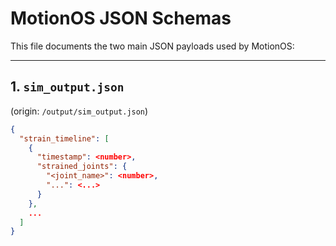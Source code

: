 # MotionOS JSON Schemas

This file documents the two main JSON payloads used by MotionOS:

---

## 1. `sim_output.json`
(origin: `/output/sim_output.json`)

```json
{
  "strain_timeline": [
    {
      "timestamp": <number>,
      "strained_joints": {
        "<joint_name>": <number>,
        "...": <...>
      }
    },
    ...
  ]
}
